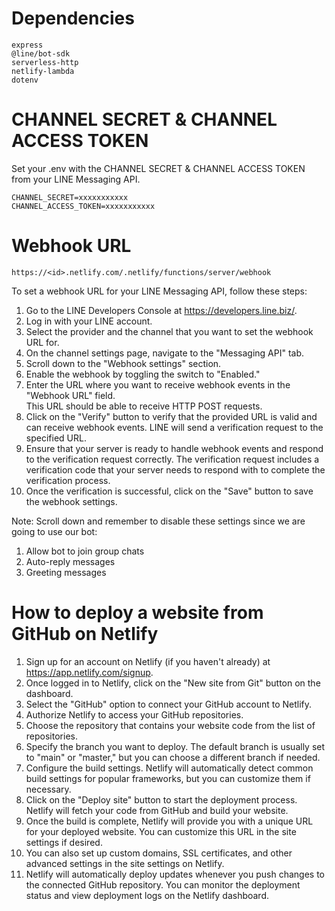 # Dependencies
```
express
@line/bot-sdk
serverless-http
netlify-lambda
dotenv
```

# CHANNEL SECRET & CHANNEL ACCESS TOKEN
Set your .env with the CHANNEL SECRET & CHANNEL ACCESS TOKEN from your LINE Messaging API.

```
CHANNEL_SECRET=xxxxxxxxxxx
CHANNEL_ACCESS_TOKEN=xxxxxxxxxxx
```

# Webhook URL

```
https://<id>.netlify.com/.netlify/functions/server/webhook
```   

To set a webhook URL for your LINE Messaging API, follow these steps:       
1. Go to the LINE Developers Console at https://developers.line.biz/.       
2. Log in with your LINE account.       
3. Select the provider and the channel that you want to set the webhook URL for.        
4. On the channel settings page, navigate to the "Messaging API" tab.        
5. Scroll down to the "Webhook settings" section.       
6. Enable the webhook by toggling the switch to "Enabled."          
7. Enter the URL where you want to receive webhook events in the "Webhook URL" field.           
This URL should be able to receive HTTP POST requests.      
8. Click on the "Verify" button to verify that the provided URL is valid and can receive webhook events. LINE will send a verification request to the specified URL.        
9. Ensure that your server is ready to handle webhook events and respond to the verification request correctly. The verification request includes a verification code that your server needs to respond with to complete the verification process.      
10. Once the verification is successful, click on the "Save" button to save the webhook settings.       

Note: Scroll down and remember to disable these settings since we are going to use our bot:       
1. Allow bot to join group chats        
2. Auto-reply messages      
3. Greeting messages        

# How to deploy a website from GitHub on Netlify

1. Sign up for an account on Netlify (if you haven't already) at https://app.netlify.com/signup.        
2. Once logged in to Netlify, click on the "New site from Git" button on the dashboard.     
3. Select the "GitHub" option to connect your GitHub account to Netlify.        
4. Authorize Netlify to access your GitHub repositories.        
5. Choose the repository that contains your website code from the list of repositories.     
6. Specify the branch you want to deploy. The default branch is usually set to "main" or "master," but you can choose a different branch if needed.     
7. Configure the build settings. Netlify will automatically detect common build settings for popular frameworks, but you can customize them if necessary.       
8. Click on the "Deploy site" button to start the deployment process. Netlify will fetch your code from GitHub and build your website.      
9. Once the build is complete, Netlify will provide you with a unique URL for your deployed website. You can customize this URL in the site settings if desired.        
10. You can also set up custom domains, SSL certificates, and other advanced settings in the site settings on Netlify.      
11. Netlify will automatically deploy updates whenever you push changes to the connected GitHub repository. You can monitor the deployment status and view deployment logs on the Netlify dashboard.        
